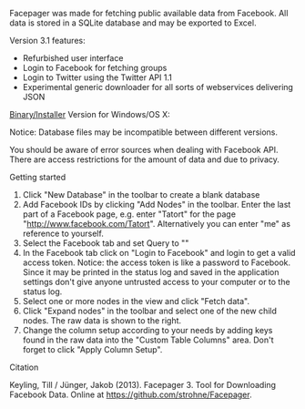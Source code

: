 Facepager was made for fetching public available data from Facebook. All data is stored in a SQLite database and may be exported to Excel. 

Version 3.1 features:
- Refurbished user interface
- Login to Facebook for fetching groups
- Login to Twitter using the Twitter API 1.1
- Experimental generic downloader for all sorts of webservices delivering JSON


[Binary/Installer](http://www.ls1.ifkw.uni-muenchen.de/personen/wiss_ma/keyling_till/software.html) Version for Windows/OS X:

    
Notice: Database files may be incompatible between different versions.
                                                      
You should be aware of error sources when dealing with Facebook API. There are access restrictions for the amount of data and due to privacy. 

Getting started

1. Click "New Database" in the toolbar to create a blank database
2. Add Facebook IDs by clicking "Add Nodes" in the toolbar. Enter the last part of a Facebook page, e.g. enter "Tatort" for the page "http://www.facebook.com/Tatort". Alternatively you can enter "me" as reference to yourself.
3. Select the Facebook tab and set Query to "<self>"
4. In the Facebook tab click on "Login to Facebook" and login to get a valid access token. Notice: the access token is like a password to Facebook. Since it may be printed in the status log and saved in the application settings don't give anyone untrusted access to your computer or to the status log.
5. Select one or more nodes in the view and click "Fetch data".
6. Click "Expand nodes" in the toolbar and select one of the new child nodes. The raw data is shown to the right.
7. Change the column setup according to your needs by adding keys found in the raw data into the "Custom Table Columns" area. Don't forget to click "Apply Column Setup".


Citation

Keyling, Till / Jünger, Jakob (2013). Facepager 3. Tool for Downloading Facebook Data. Online at https://github.com/strohne/Facepager. 
